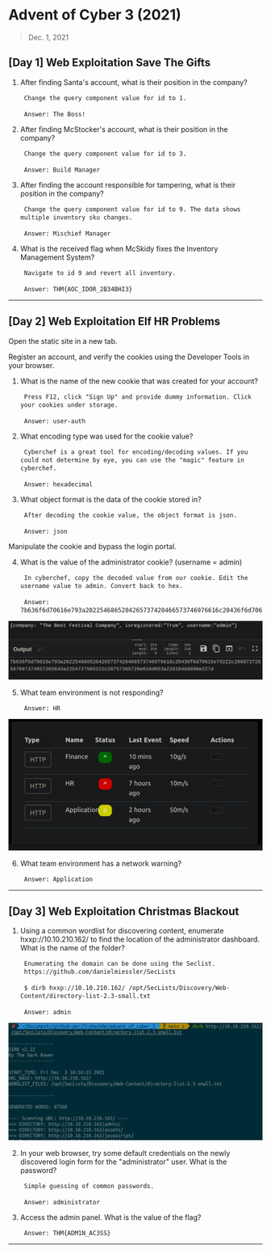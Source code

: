 # Advent of Cyber 3 (2021)

> Dec. 1, 2021

## [Day 1] Web Exploitation Save The Gifts 

1. After finding Santa's account, what is their position in the company?

        Change the query component value for id to 1. 

        Answer: The Boss!

2. After finding McStocker's account, what is their position in the company?

        Change the query component value for id to 3. 

        Answer: Build Manager

3. After finding the account responsible for tampering, what is their position in the company?

        Change the query component value for id to 9. The data shows multiple inventory sku changes.

        Answer: Mischief Manager

4. What is the received flag when McSkidy fixes the Inventory Management System?

        Navigate to id 9 and revert all inventory.

        Answer: THM{AOC_IDOR_2B34BHI3}

---

## [Day 2] Web Exploitation Elf HR Problems 

Open the static site in a new tab.

Register an account, and verify the cookies using the Developer Tools in your browser.

1. What is the name of the new cookie that was created for your account?

        Press F12, click "Sign Up" and provide dummy information. Click your cookies under storage.

        Answer: user-auth 

2. What encoding type was used for the cookie value?

        Cyberchef is a great tool for encoding/decoding values. If you could not determine by eye, you can use the "magic" feature in cyberchef. 

        Answer: hexadecimal

3. What object format is the data of the cookie stored in?

        After decoding the cookie value, the object format is json. 

        Answer: json

Manipulate the cookie and bypass the login portal.

4. What is the value of the administrator cookie? (username = admin)

        In cyberchef, copy the decoded value from our cookie. Edit the username value to admin. Convert back to hex.

        Answer: 7b636f6d70616e793a2022546865204265737420466573746976616c20436f6d70616e79222c206973726567697374657265643a2254727565222c20757365726e616d653a2261646d696e227d

![](screenshots/AOC3_day2-4.png)

5. What team environment is not responding?
        
        Answer: HR

![](screenshots/AOC3_day2-5.png)

6. What team environment has a network warning?

        Answer: Application

---

## [Day 3] Web Exploitation Christmas Blackout 

1. Using a common wordlist for discovering content, enumerate hxxp://10.10.210.162/ to find the location of the administrator dashboard. What is the name of the folder? 

        Enumerating the domain can be done using the Seclist. 
        https://github.com/danielmiessler/SecLists 

        $ dirb hxxp://10.10.210.162/ /opt/SecLists/Discovery/Web-Content/directory-list-2.3-small.txt

        Answer: admin

![](screenshots/AOC3_day3-1.png)

2. In your web browser, try some default credentials on the newly discovered login form for the "administrator" user. What is the password?

        Simple guessing of common passwords.

        Answer: administrator

3. Access the admin panel. What is the value of the flag?

        Answer: THM{ADM1N_AC3SS}

---

